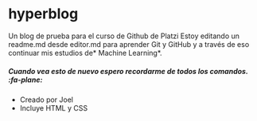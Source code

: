 # hyperblog
Un blog de prueba para el curso de Github de Platzi
Estoy editando un readme.md desde editor.md para aprender Git y GitHub y a través de eso continuar mis estudios de* Machine Learning*.
##### Cuando vea esto de nuevo espero recordarme de todos los comandos. :fa-plane:
* Creado por Joel
* Incluye HTML y CSS